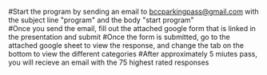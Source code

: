 #Start the program by sending an email to bccparkingpass@gmail.com with the subject line "program" and the body "start program" \
#Once you send the email, fill out the attached google form that is linked in the presentation and submit
#Once the form is submitted, go to the attached google sheet to view the response, and change the tab on the bottom to view the different categories
#After approximately 5 miutes pass, you will recieve an email with the 75 highest rated responses
